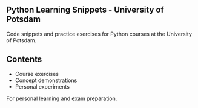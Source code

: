## Python Learning Snippets - University of Potsdam

Code snippets and practice exercises for Python courses at the University of Potsdam.

## Contents

- Course exercises
- Concept demonstrations
- Personal experiments

For personal learning and exam preparation.
